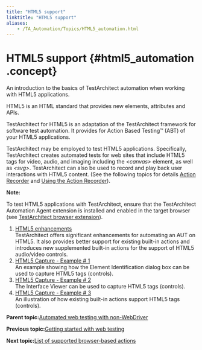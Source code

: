 ```yaml
--- 
title: "HTML5 support"
linktitle: "HTML5 support"
aliases: 
    - /TA_Automation/Topics/HTML5_automation.html
---
```

# HTML5 support {#html5_automation .concept}

An introduction to the basics of TestArchitect automation when working with HTML5 applications.

HTML5 is an HTML standard that provides new elements, attributes and APIs.

TestArchitect for HTML5 is an adaptation of the TestArchitect framework for software test automation. It provides for Action Based Testing™ \(ABT\) of your HTML5 applications.

TestArchitect may be employed to test HTML5 applications. Specifically, TestArchitect creates automated tests for web sites that include HTML5 tags for video, audio, and imaging including the *<canvas\>* element, as well as *<svg\>*. TestArchitect can also be used to record and play back user interactions with HTML5 content. \(See the following topics for details [Action Recorder](../../TA_Help/Topics/Creating_and_using_actions_AR.html) and [Using the Action Recorder](../../TA_Tutorials/Topics/Tutorial_Using_the_Action_Recorder.html)\).

**Note:**

To test HTML5 applications with TestArchitect, ensure that the TestArchitect Automation Agent extension is installed and enabled in the target browser \(see [TestArchitect browser extension](../../TA_Help/Topics/Test_exec_extension.html)\).

1.  [HTML5 enhancements](../../TA_Automation/Topics/HTML5_automation_enhancements.html)  
TestArchitect offers significant enhancements for automating an AUT on HTML5. It also provides better support for existing built-in actions and introduces new supplemented built-in actions for the support of HTML5 audio/video controls.
2.  [HTML5 Capture - Example \# 1](../../TA_Automation/Topics/HTML5_automation_example_1.html)  
An example showing how the Element Identification dialog box can be used to capture HTML5 tags \(controls\).
3.  [HTML5 Capture - Example \# 2](../../TA_Automation/Topics/HTML5_automation_example_2.html)  
The Interface Viewer can be used to capture HTML5 tags \(controls\).
4.  [HTML5 Capture - Example \# 3](../../TA_Automation/Topics/HTML5_automation_example_3.html)  
An illustration of how existing built-in actions support HTML5 tags \(controls\).

**Parent topic:**[Automated web testing with non-WebDriver](../../TA_Automation/Topics/WebKit.html)

**Previous topic:**[Getting started with web testing](../../TA_Automation/Topics/aut_app_testing_web_apps_getting_started.html)

**Next topic:**[List of supported browser-based actions](../../TA_Automation/Topics/aut_app_testing_web_apps_supported_actions.html)

